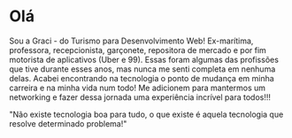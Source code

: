# Olá
Sou a Graci - do Turismo para Desenvolvimento Web!
Ex-marítima, professora, recepcionista, garçonete, repositora de mercado e por fim motorista de aplicativos (Uber e 99). Essas foram algumas das profissões que tive durante esses anos, mas nunca me senti completa em  nenhuma delas.
Acabei encontrando na tecnologia o ponto de mudança em minha carreira e na minha vida num todo!
Me adicionem para mantermos um networking e fazer dessa jornada uma experiência incrível para todos!!!

"Não existe tecnologia boa para tudo, o que existe é aquela tecnologia que resolve determinado problema!"
